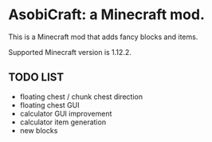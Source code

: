 # AsobiCraft: a Minecraft mod.

This is a Minecraft mod that adds fancy blocks and items.

Supported Minecraft version is 1.12.2.

## TODO LIST

- floating chest / chunk chest direction
- floating chest GUI
- calculator GUI improvement
- calculator item generation
- new blocks
